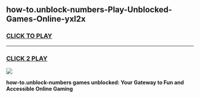 
## how-to.unblock-numbers-Play-Unblocked-Games-Online-yxl2x
<h3>
<a href="https://premium76.site?title=how-to.unblock-numbers&ref=25A">CLICK TO PLAY</a></h3>
<hr>

<h3>
<a href="https://premium76.site?title=how-to.unblock-numbers&ref=25A">CLICK 2 PLAY</a>
  
</h3>

<a href="https://premium76.site?title=how-to.unblock-numbers&ref=25A"><img src="https://clearcache.store/games.png"></a>


**how-to.unblock-numbers games unblocked: Your Gateway to Fun and Accessible Online Gaming**

